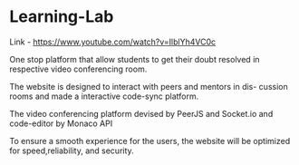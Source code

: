 # Learning-Lab
Link - https://www.youtube.com/watch?v=IlblYh4VC0c

One stop platform that allow students to get their doubt resolved
in respective video conferencing room.

The website is designed to interact with peers and mentors in dis-
cussion rooms and made a interactive code-sync platform.

The video conferencing platform devised by PeerJS and Socket.io
and code-editor by Monaco API

To ensure a smooth experience for the users, the website will be
optimized for speed,reliability, and security.
